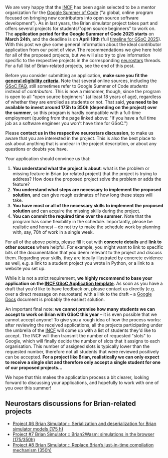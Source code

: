 <!--
.. title: GSoC 2025
.. slug: gsoc-2025
.. date: 2025-03-10 15:45:00 UTC
.. category: news
.. tags: Development,GSoC
.. type: text
-->

We are very happy that the [INCF](https://incf.org) has been again selected to be a mentor organization for the [Google Summer of Code](https://summerofcode.withgoogle.com/) ("a global, online program focused on bringing new contributors into open source software development"). As in last years, the Brian simulator project takes part and offers several projects for students/"open source beginners" to work on.
The **application period for the Google Summer of Code 2025 starts** on **March 24th**, and the deadline is on **April 18th** (full [timeline for GSoC 2025](https://developers.google.com/open-source/gsoc/timeline)). With this post we give some general information about the ideal contributor application from our point of view. The recommendations we give here hold for all of the proposed projects, but we will also try to give information specific to the respective projects in the corresponding [neurostars](https://neurostars.org/tag/gsoc2025) threads. For a full list of Brian-related projects, see the end of this post.

<!-- TEASER_END -->

Before you consider submitting an application, **make sure you fit the [general eligibility criteria](https://developers.google.com/open-source/gsoc/faq#what_are_the_eligibility_requirements_for_participation)**. Note that several online sources, including the [GSoC FAQ](https://developers.google.com/open-source/gsoc/faq), still sometimes refer to Google Summer of Code *students* instead of *contributors*. This is now a misnomer, though, since the program is open to all "open source beginners" (at least 18 years of age), regardless of whether they are enrolled as students or not. That said, **you need to be available to invest around 175h to 350h (depending on the project) over the summer**, so this program is hardly compatible with a full-time employment (quoting from the page linked above: "If you have a full time job as a software engineer you won't have time for GSoC.")

Please **contact us in the respective neurostars discussion**, to make us aware that you are interested in the project. This is also the best place to ask about anything that is unclear in the project description, or about any questions or doubts you have.

Your application should convince us that:

1. **You understand what the project is about**: what is the problem or missing feature in Brian (or related project) that the project is trying to address? How does the proposed project solve the problem or adds the feature?
2. **You understand what steps are necessary to implement the proposed solution**, and can give rough estimates of how long these steps will take.
3. **You have most or all of the necessary skills to implement the proposed solution** and can acquire the missing skills during the project.
4. **You can commit the required time over the summer**. Note that the program has some flexibility in the schedule. Importantly, please be realistic and honest – do not try to make the schedule work by planning with, say, 70h of work in a single week.

For all of the above points, please fill it out with **concrete details** and **link to other sources** where helpful. For example, you might want to link to specific bits of the documentation that you deem relevant to the project and discuss them. Regarding your skills, they are ideally illustrated by concrete evidence as well, e.g. a link to a student project you wrote in Python, or a link to a website you set up.

While it is not a strict requirement, **we highly recommend to base your application on the [INCF GSoC Application template](https://docs.google.com/document/d/1YWMl-IATwBrciMG_nuXG8km4H3CFrFYBxyAfsGppUfk/edit?usp=sharing)**. As soon as you have a draft that you'd like to have feedback on, please contact us directly (e.g. over a direct message on neurostars) with a link to the draft – a [Google Docs](https://docs.google.com/) document is probably the easiest solution.

An important final note: **we cannot promise how many students we can accept to work on Brian with GSoC this year** – it is even possible that we cannot accept anyone! To give you a rough idea of how the process works: after reviewing the received applications, all the projects participating under the umbrella of the [INCF](https://www.incf.org) will come up with a list of students they'd like to accept. The INCF will then transmit the number of requested "slots" to Google, which will finally decide the number of slots that it assigns to each organisation. This number of assigned slots is typically lower than the requested number, therefore not all students that were reviewed positively can be accepted. **For a project like Brian, realistically we can only expect to receive a single slot and therefore only accept a single student for one of our proposed projects...**

We hope that this makes the application process a bit clearer, looking forward to discussing your applications, and hopefully to work with one of you over this summer!

## Neurostars discussions for Brian-related projects

* [Project #6 Brian Simulator :: Serialization and deserialization for Brian simulator models (175 h)](https://neurostars.org/t/gsoc-2025-project-idea-6-brian-simulator-serialization-and-deserialization-for-brian-simulator-models-175-h/31999/1)
* [Project #7 Brian Simulator :: Brian2Wasm: simulations in the browser (175/350h)](https://neurostars.org/t/gsoc-2025-project-7-brian-simulator-brian2wasm-simulations-in-the-browser-175-350h/32065)
* [Project #8 Brian Simulator :: Replace Brian’s just-in-time compilation mechanism (350h)](https://neurostars.org/t/gsoc-2025-project-8-brian-simulator-replace-brians-just-in-time-compilation-mechanism-350h/32066)
